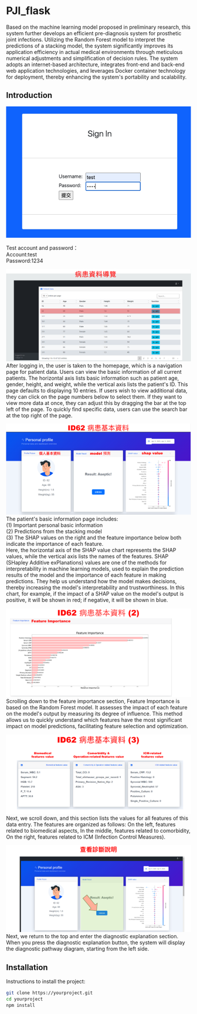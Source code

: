 # PJI_flask

Based on the machine learning model proposed in preliminary research, this system further develops an efficient pre-diagnosis system for prosthetic joint infections. Utilizing the Random Forest model to interpret the predictions of a stacking model, the system significantly improves its application efficiency in actual medical environments through meticulous numerical adjustments and simplification of decision rules. The system adopts an internet-based architecture, integrates front-end and back-end web application technologies, and leverages Docker container technology for deployment, thereby enhancing the system's portability and scalability.

## Introduction
![image](login.png)

Test account and password：  
Account:test  
Password:1234  

![image](index.png)  
After logging in, the user is taken to the homepage, which is a navigation page for patient data. Users can view the basic information of all current patients. The horizontal axis lists basic information such as patient age, gender, height, and weight, while the vertical axis lists the patient's ID. This page defaults to displaying 10 entries. If users wish to view additional data, they can click on the page numbers below to select them. If they want to view more data at once, they can adjust this by dragging the bar at the top left of the page. To quickly find specific data, users can use the search bar at the top right of the page.  


![image](basic_data_1.png)  
The patient's basic information page includes:  
(1) Important personal basic information  
(2) Predictions from the stacking model  
(3) The SHAP values on the right and the feature importance below both indicate the importance of each feature.  
Here, the horizontal axis of the SHAP value chart represents the SHAP values, while the vertical axis lists the names of the features. SHAP (SHapley Additive exPlanations) values are one of the methods for interpretability in machine learning models, used to explain the prediction results of the model and the importance of each feature in making predictions. They help us understand how the model makes decisions, thereby increasing the model's interpretability and trustworthiness. In this chart, for example, if the impact of a SHAP value on the model's output is positive, it will be shown in red; if negative, it will be shown in blue.  


![image](basic_data_2.png)  
Scrolling down to the feature importance section, Feature Importance is based on the Random Forest model. It assesses the impact of each feature on the model's output by measuring its degree of influence. This method allows us to quickly understand which features have the most significant impact on model predictions, facilitating feature selection and optimization.

![image](basic_data_3.png)
Next, we scroll down, and this section lists the values for all features of this data entry. The features are organized as follows:
On the left, features related to biomedical aspects,
In the middle, features related to comorbidity,
On the right, features related to ICM (Infection Control Measures).

![image](to_diagnosis.png)
Next, we return to the top and enter the diagnostic explanation section. When you press the diagnostic explanation button, the system will display the diagnostic pathway diagram, starting from the left side.

## Installation

Instructions to install the project:

```bash
git clone https://yourproject.git
cd yourproject
npm install
